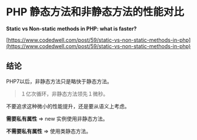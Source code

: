 # PHP 静态方法和非静态方法的性能对比

**Static vs Non-static methods in PHP: what is faster?**

[https://www.codedwell.com/post/59/static-vs-non-static-methods-in-php](https://www.codedwell.com/post/59/static-vs-non-static-methods-in-php)



## 结论

PHP7以后，非静态方法只是略快于静态方法。

> １亿次循环，非静态方法领先１微秒。

不要追求这种微小的性能提升，还是要从语义上考虑。

**需要私有属性** => new 实例使用非静态方法。

**不需要私有属性** => 使用类静态方法。

